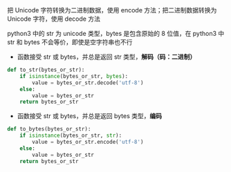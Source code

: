 把 Unicode 字符转换为二进制数据，使用 encode 方法；把二进制数据转换为 Unicode 字符，使用 decode 方法  

python3 中的 str 为 unicode 类型，bytes 是包含原始的 8 位值，在 python3 中 str 和 bytes 不会等价，即使是空字符串也不行  

* 函数接受 str 或 bytes，并总是返回 str 类型，**解码（码：二进制）**
```python
def to_str(bytes_or_str):
    if isinstance(bytes_or_str, bytes):
        value = bytes_or_str.decode('utf-8')
    else:
        value = bytes_or_str
    return bytes_or_str
```
* 函数接受 str 或 bytes，并总是返回 bytes 类型，**编码**
```python
def to_bytes(bytes_or_str):
    if isinstance(bytes_or_str, str):
        value = bytes_or_str.encode('utf-8')
    else:
        value = bytes_or_str
    return bytes_or_str
```

